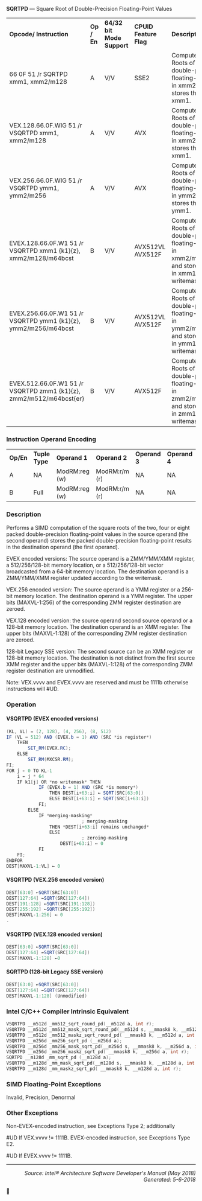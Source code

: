<b>SQRTPD</b> — Square Root of Double-Precision Floating-Point Values
<table>
	<tr>
		<td><b>Opcode/ Instruction</b></td>
		<td><b>Op / En</b></td>
		<td><b>64/32 bit Mode Support</b></td>
		<td><b>CPUID Feature Flag</b></td>
		<td><b>Description</b></td>
	</tr>
	<tr>
		<td>66 0F 51 /r SQRTPD xmm1, xmm2/m128</td>
		<td>A</td>
		<td>V/V</td>
		<td>SSE2</td>
		<td>Computes Square Roots of the packed double-precision floating-point values in xmm2/m128 and stores the result in xmm1.</td>
	</tr>
	<tr>
		<td>VEX.128.66.0F.WIG 51 /r VSQRTPD xmm1, xmm2/m128</td>
		<td>A</td>
		<td>V/V</td>
		<td>AVX</td>
		<td>Computes Square Roots of the packed double-precision floating-point values in xmm2/m128 and stores the result in xmm1.</td>
	</tr>
	<tr>
		<td>VEX.256.66.0F.WIG 51 /r VSQRTPD ymm1, ymm2/m256</td>
		<td>A</td>
		<td>V/V</td>
		<td>AVX</td>
		<td>Computes Square Roots of the packed double-precision floating-point values in ymm2/m256 and stores the result in ymm1.</td>
	</tr>
	<tr>
		<td>EVEX.128.66.0F.W1 51 /r VSQRTPD xmm1 {k1}{z}, xmm2/m128/m64bcst</td>
		<td>B</td>
		<td>V/V</td>
		<td>AVX512VL AVX512F</td>
		<td>Computes Square Roots of the packed double-precision floating-point values in xmm2/m128/m64bcst and stores the result in xmm1 subject to writemask k1.</td>
	</tr>
	<tr>
		<td>EVEX.256.66.0F.W1 51 /r VSQRTPD ymm1 {k1}{z}, ymm2/m256/m64bcst</td>
		<td>B</td>
		<td>V/V</td>
		<td>AVX512VL AVX512F</td>
		<td>Computes Square Roots of the packed double-precision floating-point values in ymm2/m256/m64bcst and stores the result in ymm1 subject to writemask k1.</td>
	</tr>
	<tr>
		<td>EVEX.512.66.0F.W1 51 /r VSQRTPD zmm1 {k1}{z}, zmm2/m512/m64bcst{er}</td>
		<td>B</td>
		<td>V/V</td>
		<td>AVX512F</td>
		<td>Computes Square Roots of the packed double-precision floating-point values in zmm2/m512/m64bcst and stores the result in zmm1 subject to writemask k1.</td>
	</tr>
</table>


### Instruction Operand Encoding
<table>
	<tr>
		<td><b>Op/En</b></td>
		<td><b>Tuple Type</b></td>
		<td><b>Operand 1</b></td>
		<td><b>Operand 2</b></td>
		<td><b>Operand 3</b></td>
		<td><b>Operand 4</b></td>
	</tr>
	<tr>
		<td>A</td>
		<td>NA</td>
		<td>ModRM:reg (w)</td>
		<td>ModRM:r/m (r)</td>
		<td>NA</td>
		<td>NA</td>
	</tr>
	<tr>
		<td>B</td>
		<td>Full</td>
		<td>ModRM:reg (w)</td>
		<td>ModRM:r/m (r)</td>
		<td>NA</td>
		<td>NA</td>
	</tr>
</table>


### Description
Performs a SIMD computation of the square roots of the two, four or eight packed double-precision floating-point
values in the source operand (the second operand) stores the packed double-precision floating-point results in the
destination operand (the first operand).

EVEX encoded versions: The source operand is a ZMM/YMM/XMM register, a 512/256/128-bit memory location, or
a 512/256/128-bit vector broadcasted from a 64-bit memory location. The destination operand is a
ZMM/YMM/XMM register updated according to the writemask.

VEX.256 encoded version: The source operand is a YMM register or a 256-bit memory location. The destination
operand is a YMM register. The upper bits (MAXVL-1:256) of the corresponding ZMM register destination are
zeroed.

VEX.128 encoded version: the source operand second source operand or a 128-bit memory location. The destination
 operand is an XMM register. The upper bits (MAXVL-1:128) of the corresponding ZMM register destination are
zeroed.

128-bit Legacy SSE version: The second source can be an XMM register or 128-bit memory location. The destination
 is not distinct from the first source XMM register and the upper bits (MAXVL-1:128) of the corresponding ZMM
register destination are unmodified.

Note: VEX.vvvv and EVEX.vvvv are reserved and must be 1111b otherwise instructions will \#UD.

### Operation


#### VSQRTPD (EVEX encoded versions)
```java
(KL, VL) = (2, 128), (4, 256), (8, 512)
IF (VL = 512) AND (EVEX.b = 1) AND (SRC *is register*)
    THEN
        SET_RM(EVEX.RC);
    ELSE 
        SET_RM(MXCSR.RM);
FI;
FOR j ← 0 TO KL-1
    i ← j * 64
    IF k1[j] OR *no writemask* THEN
            IF (EVEX.b = 1) AND (SRC *is memory*)
                THEN DEST[i+63:i] ← SQRT(SRC[63:0])
                ELSE DEST[i+63:i] ← SQRT(SRC[i+63:i])
            FI;
        ELSE 
            IF *merging-masking*
                            ; merging-masking
                THEN *DEST[i+63:i] remains unchanged*
                ELSE 
                            ; zeroing-masking
                    DEST[i+63:i] ← 0
            FI
    FI;
ENDFOR
DEST[MAXVL-1:VL] ← 0
```
#### VSQRTPD (VEX.256 encoded version)
```java
DEST[63:0] ←SQRT(SRC[63:0])
DEST[127:64] ←SQRT(SRC[127:64])
DEST[191:128] ←SQRT(SRC[191:128])
DEST[255:192] ←SQRT(SRC[255:192])
DEST[MAXVL-1:256] ← 0
.
```
#### VSQRTPD (VEX.128 encoded version)
```java
DEST[63:0] ←SQRT(SRC[63:0])
DEST[127:64] ←SQRT(SRC[127:64])
DEST[MAXVL-1:128] ←0
```
#### SQRTPD (128-bit Legacy SSE version)
```java
DEST[63:0] ←SQRT(SRC[63:0])
DEST[127:64] ←SQRT(SRC[127:64])
DEST[MAXVL-1:128] (Unmodified)
```
### Intel C/C++ Compiler Intrinsic Equivalent
```c
VSQRTPD __m512d _mm512_sqrt_round_pd(__m512d a, int r);
VSQRTPD __m512d _mm512_mask_sqrt_round_pd(__m512d s, __mmask8 k, __m512d a, int r);
VSQRTPD __m512d _mm512_maskz_sqrt_round_pd( __mmask8 k, __m512d a, int r);
VSQRTPD __m256d _mm256_sqrt_pd (__m256d a);
VSQRTPD __m256d _mm256_mask_sqrt_pd(__m256d s, __mmask8 k, __m256d a, int r);
VSQRTPD __m256d _mm256_maskz_sqrt_pd( __mmask8 k, __m256d a, int r);
SQRTPD __m128d _mm_sqrt_pd (__m128d a);
VSQRTPD __m128d _mm_mask_sqrt_pd(__m128d s, __mmask8 k, __m128d a, int r);
VSQRTPD __m128d _mm_maskz_sqrt_pd( __mmask8 k, __m128d a, int r);
```
### SIMD Floating-Point Exceptions
Invalid, Precision, Denormal

### Other Exceptions

Non-EVEX-encoded instruction, see Exceptions Type 2; additionally
<p>#UD
If VEX.vvvv != 1111B.
EVEX-encoded instruction, see Exceptions Type E2.
<p>#UD
If EVEX.vvvv != 1111B.

 --- 
<p align="right"><i>Source: Intel® Architecture Software Developer's Manual (May 2018)<br>Generated: 5-6-2018</i></p>
